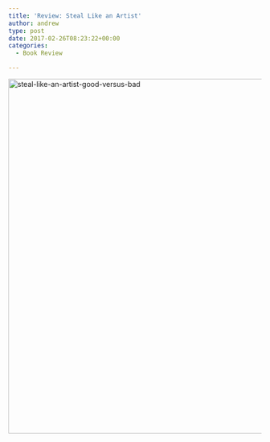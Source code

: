 ```yaml
---
title: 'Review: Steal Like an Artist'
author: andrew
type: post
date: 2017-02-26T08:23:22+00:00
categories:
  - Book Review

---
```

[<img src="http://162.243.184.248/wp-content/uploads/2015/07/steal-like-an-artist-good-versus-bad.png" alt="steal-like-an-artist-good-versus-bad" width="547" height="705" class="aligncenter size-full wp-image-1651" srcset="http://162.243.184.248/wp-content/uploads/2015/07/steal-like-an-artist-good-versus-bad.png 547w, http://162.243.184.248/wp-content/uploads/2015/07/steal-like-an-artist-good-versus-bad-233x300.png 233w" sizes="(max-width: 547px) 85vw, 547px" />][1]

 [1]: http://162.243.184.248/wp-content/uploads/2015/07/steal-like-an-artist-good-versus-bad.png
